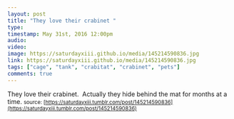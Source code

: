 ```yaml
---
layout: post
title: "They love their crabinet "
type: 
timestamp: May 31st, 2016 12:00pm
audio: 
video: 
image: https://saturdayxiii.github.io/media/145214590836.jpg
link: https://saturdayxiii.github.io/media/145214590836.jpg
tags: ["cage", "tank", "crabitat", "crabinet", "pets"]
comments: true
---
```

They love their crabinet.  Actually they hide behind the mat for months at a time.
<small>source: [https://saturdayxiii.tumblr.com/post/145214590836](https://saturdayxiii.tumblr.com/post/145214590836)</small>